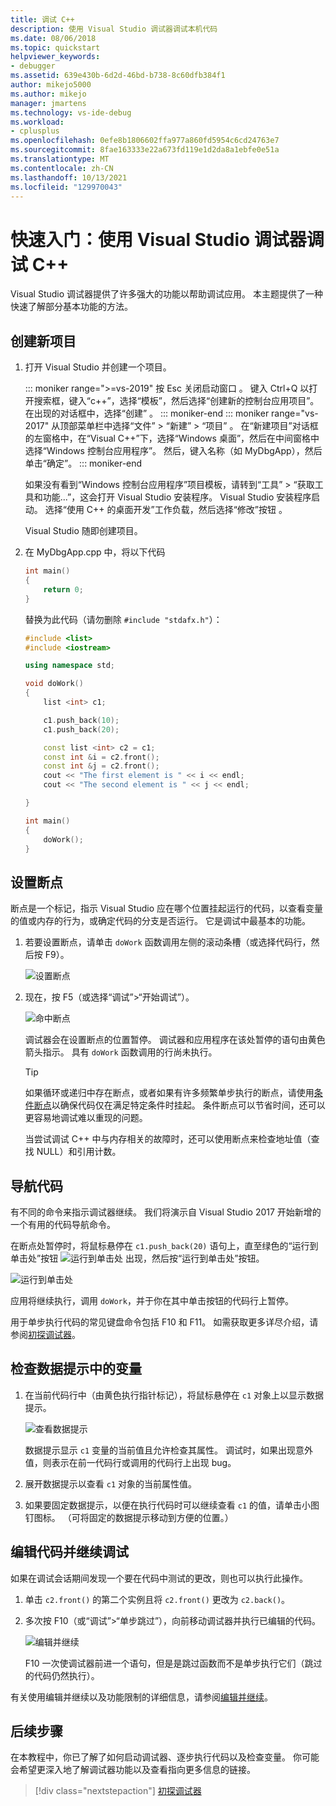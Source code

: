 ```yaml
---
title: 调试 C++
description: 使用 Visual Studio 调试器调试本机代码
ms.date: 08/06/2018
ms.topic: quickstart
helpviewer_keywords:
- debugger
ms.assetid: 639e430b-6d2d-46bd-b738-8c60dfb384f1
author: mikejo5000
ms.author: mikejo
manager: jmartens
ms.technology: vs-ide-debug
ms.workload:
- cplusplus
ms.openlocfilehash: 0efe8b1806602ffa977a860fd5954c6cd24763e7
ms.sourcegitcommit: 8fae163333e22a673fd119e1d2da8a1ebfe0e51a
ms.translationtype: MT
ms.contentlocale: zh-CN
ms.lasthandoff: 10/13/2021
ms.locfileid: "129970043"
---
```

# <a name="quickstart-debug-with-c-using-the-visual-studio-debugger"></a>快速入门：使用 Visual Studio 调试器调试 C++

Visual Studio 调试器提供了许多强大的功能以帮助调试应用。 本主题提供了一种快速了解部分基本功能的方法。

## <a name="create-a-new-project"></a>创建新项目

1. 打开 Visual Studio 并创建一个项目。

    ::: moniker range=">=vs-2019"
    按 Esc 关闭启动窗口  。 键入 Ctrl+Q 以打开搜索框，键入“c++”，选择“模板”，然后选择“创建新的控制台应用项目”。 在出现的对话框中，选择“创建”  。
    ::: moniker-end
    ::: moniker range="vs-2017"
    从顶部菜单栏中选择“文件”   > “新建”   > “项目”  。 在“新建项目”对话框的左窗格中，在“Visual C++”下，选择“Windows 桌面”，然后在中间窗格中选择“Windows 控制台应用程序”。 然后，键入名称（如 MyDbgApp），然后单击“确定”。
    ::: moniker-end

    如果没有看到“Windows 控制台应用程序”项目模板，请转到“工具” > “获取工具和功能...”，这会打开 Visual Studio 安装程序。 Visual Studio 安装程序启动。 选择“使用 C++ 的桌面开发”工作负载，然后选择“修改”按钮 。

    Visual Studio 随即创建项目。

1. 在 MyDbgApp.cpp 中，将以下代码

    ```c++
    int main()
    {
        return 0;
    }
    ```

    替换为此代码（请勿删除 `#include "stdafx.h"`）：

    ```c++
    #include <list>
    #include <iostream>

    using namespace std;

    void doWork()
    {
        list <int> c1;

        c1.push_back(10);
        c1.push_back(20);

        const list <int> c2 = c1;
        const int &i = c2.front();
        const int &j = c2.front();
        cout << "The first element is " << i << endl;
        cout << "The second element is " << j << endl;

    }

    int main()
    {
        doWork();
    }
    ```

## <a name="set-a-breakpoint"></a>设置断点

断点是一个标记，指示 Visual Studio 应在哪个位置挂起运行的代码，以查看变量的值或内存的行为，或确定代码的分支是否运行。 它是调试中最基本的功能。

1. 若要设置断点，请单击 `doWork` 函数调用左侧的滚动条槽（或选择代码行，然后按 F9）。

    ![设置断点](../debugger/media/dbg-qs-set-breakpoint.png "设置断点")

2. 现在，按 F5（或选择“调试”>“开始调试”）。

    ![命中断点](../debugger/media/dbg-qs-hit-breakpoint.png "命中断点")

    调试器会在设置断点的位置暂停。 调试器和应用程序在该处暂停的语句由黄色箭头指示。 具有 `doWork` 函数调用的行尚未执行。

    > [!TIP]
    > 如果循环或递归中存在断点，或者如果有许多频繁单步执行的断点，请使用[条件断点](../debugger/using-breakpoints.md#BKMK_Specify_a_breakpoint_condition_using_a_code_expression)以确保代码仅在满足特定条件时挂起。 条件断点可以节省时间，还可以更容易地调试难以重现的问题。

    当尝试调试 C++ 中与内存相关的故障时，还可以使用断点来检查地址值（查找 NULL）和引用计数。

## <a name="navigate-code"></a>导航代码

有不同的命令来指示调试器继续。 我们将演示自 Visual Studio 2017 开始新增的一个有用的代码导航命令。

在断点处暂停时，将鼠标悬停在 `c1.push_back(20)` 语句上，直至绿色的“运行到单击处”按钮 ![运行到单击处](../debugger/media/dbg-tour-run-to-click.png "运行时单击") 出现，然后按“运行到单击处”按钮。

![运行到单击处](../debugger/media/dbg-qs-run-to-click.png "运行到单击处")

应用将继续执行，调用 `doWork`，并于你在其中单击按钮的代码行上暂停。

用于单步执行代码的常见键盘命令包括 F10 和 F11。 如需获取更多详尽介绍，请参阅[初探调试器](../debugger/debugger-feature-tour.md)。

## <a name="inspect-variables-in-a-datatip"></a>检查数据提示中的变量

1. 在当前代码行中（由黄色执行指针标记），将鼠标悬停在 `c1` 对象上以显示数据提示。

    ![查看数据提示](../debugger/media/dbg-qs-data-tip.png "查看数据提示")

    数据提示显示 `c1` 变量的当前值且允许检查其属性。 调试时，如果出现意外值，则表示在前一代码行或调用的代码行上出现 bug。

2. 展开数据提示以查看 `c1` 对象的当前属性值。

3. 如果要固定数据提示，以便在执行代码时可以继续查看 `c1` 的值，请单击小图钉图标。 （可将固定的数据提示移动到方便的位置。）

## <a name="edit-code-and-continue-debugging"></a>编辑代码并继续调试

如果在调试会话期间发现一个要在代码中测试的更改，则也可以执行此操作。

1. 单击 `c2.front()` 的第二个实例且将 `c2.front()` 更改为 `c2.back()`。

2. 多次按 F10（或“调试”>“单步跳过”），向前移动调试器并执行已编辑的代码。

    ![编辑并继续](../debugger/media/dbg-qs-edit-and-continue.gif "编辑并继续")

    F10 一次使调试器前进一个语句，但是是跳过函数而不是单步执行它们（跳过的代码仍然执行）。

有关使用编辑并继续以及功能限制的详细信息，请参阅[编辑并继续](../debugger/edit-and-continue.md)。

## <a name="next-steps"></a>后续步骤

在本教程中，你已了解了如何启动调试器、逐步执行代码以及检查变量。 你可能会希望更深入地了解调试器功能以及查看指向更多信息的链接。

> [!div class="nextstepaction"]
> [初探调试器](../debugger/debugger-feature-tour.md)
